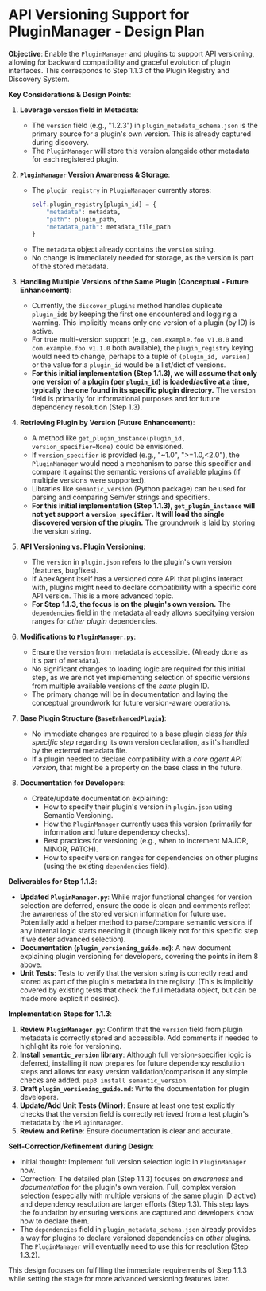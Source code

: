 # API Versioning Support for PluginManager - Design Plan

**Objective**: Enable the `PluginManager` and plugins to support API versioning, allowing for backward compatibility and graceful evolution of plugin interfaces. This corresponds to Step 1.1.3 of the Plugin Registry and Discovery System.

**Key Considerations & Design Points**:

1.  **Leverage `version` field in Metadata**:
    *   The `version` field (e.g., "1.2.3") in `plugin_metadata_schema.json` is the primary source for a plugin's own version. This is already captured during discovery.
    *   The `PluginManager` will store this version alongside other metadata for each registered plugin.

2.  **`PluginManager` Version Awareness & Storage**:
    *   The `plugin_registry` in `PluginManager` currently stores:
        ```python
        self.plugin_registry[plugin_id] = {
            "metadata": metadata,
            "path": plugin_path,
            "metadata_path": metadata_file_path
        }
        ```
    *   The `metadata` object already contains the `version` string.
    *   No change is immediately needed for storage, as the version is part of the stored metadata.

3.  **Handling Multiple Versions of the Same Plugin (Conceptual - Future Enhancement)**:
    *   Currently, the `discover_plugins` method handles duplicate `plugin_id`s by keeping the first one encountered and logging a warning. This implicitly means only one version of a plugin (by ID) is active.
    *   For true multi-version support (e.g., `com.example.foo v1.0.0` and `com.example.foo v1.1.0` both available), the `plugin_registry` keying would need to change, perhaps to a tuple of `(plugin_id, version)` or the value for a `plugin_id` would be a list/dict of versions.
    *   **For this initial implementation (Step 1.1.3), we will assume that only one version of a plugin (per `plugin_id`) is loaded/active at a time, typically the one found in its specific plugin directory.** The `version` field is primarily for informational purposes and for future dependency resolution (Step 1.3).

4.  **Retrieving Plugin by Version (Future Enhancement)**:
    *   A method like `get_plugin_instance(plugin_id, version_specifier=None)` could be envisioned.
    *   If `version_specifier` is provided (e.g., "~1.0", ">=1.0,<2.0"), the `PluginManager` would need a mechanism to parse this specifier and compare it against the semantic versions of available plugins (if multiple versions were supported).
    *   Libraries like `semantic_version` (Python package) can be used for parsing and comparing SemVer strings and specifiers.
    *   **For this initial implementation (Step 1.1.3), `get_plugin_instance` will not yet support a `version_specifier`. It will load the single discovered version of the plugin.** The groundwork is laid by storing the version string.

5.  **API Versioning vs. Plugin Versioning**:
    *   The `version` in `plugin.json` refers to the plugin's own version (features, bugfixes).
    *   If ApexAgent itself has a versioned core API that plugins interact with, plugins might need to declare compatibility with a specific core API version. This is a more advanced topic.
    *   **For Step 1.1.3, the focus is on the plugin's own version.** The `dependencies` field in the metadata already allows specifying version ranges for *other plugin* dependencies.

6.  **Modifications to `PluginManager.py`**:
    *   Ensure the `version` from metadata is accessible. (Already done as it's part of `metadata`).
    *   No significant changes to loading logic are required for this initial step, as we are not yet implementing selection of specific versions from multiple available versions of the *same* plugin ID.
    *   The primary change will be in documentation and laying the conceptual groundwork for future version-aware operations.

7.  **Base Plugin Structure (`BaseEnhancedPlugin`)**:
    *   No immediate changes are required to a base plugin class *for this specific step* regarding its own version declaration, as it's handled by the external metadata file.
    *   If a plugin needed to declare compatibility with a *core agent API version*, that might be a property on the base class in the future.

8.  **Documentation for Developers**:
    *   Create/update documentation explaining:
        *   How to specify their plugin's version in `plugin.json` using Semantic Versioning.
        *   How the `PluginManager` currently uses this version (primarily for information and future dependency checks).
        *   Best practices for versioning (e.g., when to increment MAJOR, MINOR, PATCH).
        *   How to specify version ranges for dependencies on other plugins (using the existing `dependencies` field).

**Deliverables for Step 1.1.3**:

*   **Updated `PluginManager.py`**: While major functional changes for version selection are deferred, ensure the code is clean and comments reflect the awareness of the stored version information for future use. Potentially add a helper method to parse/compare semantic versions if any internal logic starts needing it (though likely not for this specific step if we defer advanced selection).
*   **Documentation (`plugin_versioning_guide.md`)**: A new document explaining plugin versioning for developers, covering the points in item 8 above.
*   **Unit Tests**: Tests to verify that the version string is correctly read and stored as part of the plugin's metadata in the registry. (This is implicitly covered by existing tests that check the full metadata object, but can be made more explicit if desired).

**Implementation Steps for 1.1.3**:

1.  **Review `PluginManager.py`**: Confirm that the `version` field from plugin metadata is correctly stored and accessible. Add comments if needed to highlight its role for versioning.
2.  **Install `semantic_version` library**: Although full version-specifier logic is deferred, installing it now prepares for future dependency resolution steps and allows for easy version validation/comparison if any simple checks are added. `pip3 install semantic_version`.
3.  **Draft `plugin_versioning_guide.md`**: Write the documentation for plugin developers.
4.  **Update/Add Unit Tests (Minor)**: Ensure at least one test explicitly checks that the `version` field is correctly retrieved from a test plugin's metadata by the `PluginManager`.
5.  **Review and Refine**: Ensure documentation is clear and accurate.

**Self-Correction/Refinement during Design**:
*   Initial thought: Implement full version selection logic in `PluginManager` now.
*   Correction: The detailed plan (Step 1.1.3) focuses on *awareness* and *documentation* for the plugin's own version. Full, complex version selection (especially with multiple versions of the same plugin ID active) and dependency resolution are larger efforts (Step 1.3). This step lays the foundation by ensuring versions are captured and developers know how to declare them.
*   The `dependencies` field in `plugin_metadata_schema.json` already provides a way for plugins to declare versioned dependencies on *other* plugins. The `PluginManager` will eventually need to use this for resolution (Step 1.3.2).

This design focuses on fulfilling the immediate requirements of Step 1.1.3 while setting the stage for more advanced versioning features later.
